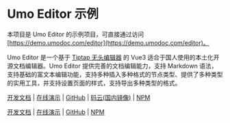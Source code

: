 # Umo Editor 示例

本项目是 Umo Editor 的示例项目，可直接通过访问 [https://demo.umodoc.com/editor](https://demo.umodoc.com/editor)。

Umo Editor 是一个基于 [Tiptap 无头编辑器](https://tiptap.dev) 的 Vue3 适合于国人使用的本土化开源文档编辑器。Umo Editor 提供完善的文档编辑能力，支持 Markdown 语法，支持基础的富文本编辑功能，支持多种插入多种格式的节点类型、提供了多种类型的实用工具，并支持设置页面的样式，支持导出多种类型的格式。

[开发文档](https://editor.umodoc.com/docs) | [在线演示](https://demo.umodoc.com/editor) | [GitHub](https://github.com/umodoc/editor) | [码云(国内镜像)](https://gitee.com/umodoc/editor) | [NPM](https://www.npmjs.com/package/@umodoc/editor)

[开发文档](https://editor.umodoc.com/docs) | [在线演示](https://demo.umodoc.com/editor) | [GitHub](https://github.com/umodoc/editor) | [NPM](https://www.npmjs.com/package/@umodoc/editor)
